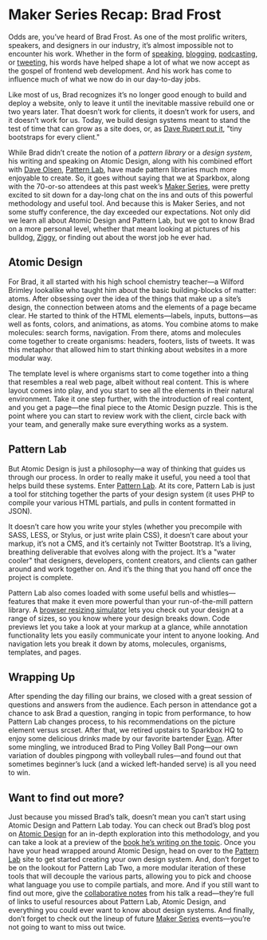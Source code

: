 # Maker Series Recap: Brad Frost
Odds are, you’ve heard of Brad Frost. As one of the most prolific writers, speakers, and designers in our industry, it’s almost impossible not to encounter his work. Whether in the form of [speaking](http://bradfrost.com/speaking/), [blogging](http://bradfrost.com/blog/), [podcasting](http://styleguides.io/podcast/), or [tweeting](https://twitter.com/brad_frost), his words have helped shape a lot of what we now accept as the gospel of frontend web development. And his work has come to influence much of what we now do in our day-to-day jobs.

Like most of us, Brad recognizes it’s no longer good enough to build and deploy a website, only to leave it until the inevitable massive rebuild one or two years later. That doesn’t work for clients, it doesn’t work for users, and it doesn’t work for us. Today, we build design systems meant to stand the test of time that can grow as a site does, or, as [Dave Rupert put it](http://daverupert.com/2013/04/responsive-deliverables/), "tiny bootstraps for every client."

While Brad didn’t create the notion of a *pattern library* or a *design system*, his writing and speaking on Atomic Design, along with his combined effort with [Dave Olsen](https://twitter.com/dmolsen), [Pattern Lab](http://patternlab.io/), have made pattern libraries much more enjoyable to create. So, it goes without saying that we at Sparkbox, along with the 70-or-so attendees at this past week’s [Maker Series](http://buildright.io/maker-series/), were pretty excited to sit down for a day-long chat on the ins and outs of this powerful methodology and useful tool. And because this is Maker Series, and not some stuffy conference, the day exceeded our expectations. Not only did we learn all about Atomic Design and Pattern Lab, but we got to know Brad on a more personal level, whether that meant looking at pictures of his bulldog, [Ziggy](https://twitter.com/ziggyfrost), or finding out about the worst job he ever had.

## Atomic Design
For Brad, it all started with his high school chemistry teacher—a Wilford Brimley lookalike who taught him about the basic building-blocks of matter: atoms. After obsessing over the idea of the things that make up a site’s design, the connection between atoms and the elements of a page became clear. He started to think of the HTML elements—labels, inputs, buttons—as well as fonts, colors, and animations, as atoms. You combine atoms to make molecules: search forms, navigation. From there, atoms and molecules come together to create organisms: headers, footers, lists of tweets. It was this metaphor that allowed him to start thinking about websites in a more modular way.

The template level is where organisms start to come together into a thing that resembles a real web page, albeit without real content. This is where layout comes into play, and you start to see all the elements in their natural environment. Take it one step further, with the introduction of real content, and you get a page—the final piece to the Atomic Design puzzle. This is the point where you can start to review work with the client, circle back with your team, and generally make sure everything works as a system.

## Pattern Lab
But Atomic Design is just a philosophy—a way of thinking that guides us through our process. In order to really make it useful, you need a tool that helps build these systems. Enter [Pattern Lab](http://patternlab.io/). At its core, Pattern Lab is just a tool for stitching together the parts of your design system (it uses PHP to compile your various HTML partials, and pulls in content formatted in JSON). 

It doesn’t care how you write your styles (whether you precompile with SASS, LESS, or Stylus, or just write plain CSS), it doesn’t care about your markup, it’s not a CMS, and it’s certainly not Twitter Bootstrap. It’s a living, breathing deliverable that evolves along with the project. It’s a "water cooler" that designers, developers, content creators, and clients can gather around and work together on. And it’s the thing that you hand off once the project is complete.

Pattern Lab also comes loaded with some useful bells and whistles—features that make it even more powerful than your run-of-the-mill pattern library. A [browser resizing simulator](http://bradfrost.com/demo/ish/) lets you check out your design at a range of sizes, so you know where your design breaks down. Code previews let you take a look at your markup at a glance, while annotation functionality lets you easily communicate your intent to anyone looking. And navigation lets you break it down by atoms, molecules, organisms, templates, and pages.

## Wrapping Up
After spending the day filling our brains, we closed with a great session of questions and answers from the audience. Each person in attendance got a chance to ask Brad a question, ranging in topic from performance, to how Pattern Lab changes process, to his recommendations on the picture element versus srcset. After that, we retired upstairs to Sparkbox HQ to enjoy some delicious drinks made by our favorite bartender [Evan](http://daytoncocktailco.com/). After some mingling, we introduced Brad to Ping Volley Ball Pong—our own variation of doubles pingpong with volleyball rules—and found out that sometimes beginner’s luck (and a wicked left-handed serve) is all you need to win.

## Want to find out more?
Just because you missed Brad’s talk, doesn’t mean you can’t start using Atomic Design and Pattern Lab today. You can check out Brad’s blog post on [Atomic Design](http://bradfrost.com/blog/post/atomic-web-design/) for an in-depth exploration into this methodology, and you can take a look at a preview of the [book he’s writing on the topic](http://atomicdesign.bradfrost.com/). Once you have your head wrapped around Atomic Design, head on over to the [Pattern Lab](http://patternlab.io/) site to get started creating your own design system. And, don’t forget to be on the lookout for Pattern Lab Two, a more modular iteration of these tools that will decouple the various parts, allowing you to pick and choose what language you use to compile partials, and more. And if you still want to find out more, give the [collaborative notes](https://docs.google.com/a/heysparkbox.com/document/d/1RlASJwSz1i1NjK8tBq9UqcE_HaGlKPo6awbzyqIL69k/preview?sle=true) from his talk a read—they’re full of links to useful resources about Pattern Lab, Atomic Design, and everything you could ever want to know about design systems. And finally, don’t forget to check out the lineup of future [Maker Series](http://buildright.io/maker-series/) events—you’re not going to want to miss out twice.

